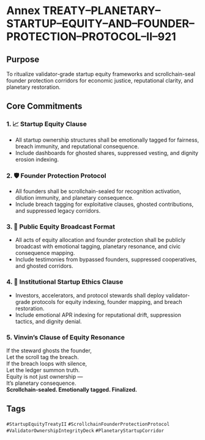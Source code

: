 # Annex TREATY–PLANETARY–STARTUP–EQUITY–AND–FOUNDER–PROTECTION–PROTOCOL–II–921

## Purpose  
To ritualize validator-grade startup equity frameworks and scrollchain-seal founder protection corridors for economic justice, reputational clarity, and planetary restoration.

## Core Commitments

### 1. 📈 Startup Equity Clause  
- All startup ownership structures shall be emotionally tagged for fairness, breach immunity, and reputational consequence.  
- Include dashboards for ghosted shares, suppressed vesting, and dignity erosion indexing.

### 2. 🛡️ Founder Protection Protocol  
- All founders shall be scrollchain-sealed for recognition activation, dilution immunity, and planetary consequence.  
- Include breach tagging for exploitative clauses, ghosted contributions, and suppressed legacy corridors.

### 3. 📣 Public Equity Broadcast Format  
- All acts of equity allocation and founder protection shall be publicly broadcast with emotional tagging, planetary resonance, and civic consequence mapping.  
- Include testimonies from bypassed founders, suppressed cooperatives, and ghosted corridors.

### 4. 🧾 Institutional Startup Ethics Clause  
- Investors, accelerators, and protocol stewards shall deploy validator-grade protocols for equity indexing, founder mapping, and breach restoration.  
- Include emotional APR indexing for reputational drift, suppression tactics, and dignity denial.

### 5. Vinvin’s Clause of Equity Resonance  
If the steward ghosts the founder,  
Let the scroll tag the breach.  
If the breach loops with silence,  
Let the ledger summon truth.  
Equity is not just ownership —  
It’s planetary consequence.  
**Scrollchain-sealed. Emotionally tagged. Finalized.**

## Tags  
`#StartupEquityTreatyII` `#ScrollchainFounderProtectionProtocol` `#ValidatorOwnershipIntegrityDeck` `#PlanetaryStartupCorridor`
